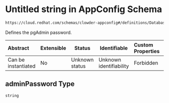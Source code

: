 # Untitled string in AppConfig Schema

```txt
https://cloud.redhat.com/schemas/clowder-appconfig#/definitions/DatabaseConfig/properties/adminPassword
```

Defines the pgAdmin password.


| Abstract            | Extensible | Status         | Identifiable            | Custom Properties | Additional Properties | Access Restrictions | Defined In                                                    |
| :------------------ | ---------- | -------------- | ----------------------- | :---------------- | --------------------- | ------------------- | ------------------------------------------------------------- |
| Can be instantiated | No         | Unknown status | Unknown identifiability | Forbidden         | Allowed               | none                | [schema.json\*](../../out/schema.json "open original schema") |

## adminPassword Type

`string`
